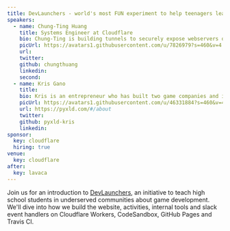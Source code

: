 ```yaml
---
title: DevLaunchers - world's most FUN experiment to help teenagers learn game development!
speakers:
  - name: Chung-Ting Huang
    title: Systems Engineer at Cloudflare
    bio: Chung-Ting is building tunnels to securely expose webservers on the internet.
    picUrl: https://avatars1.githubusercontent.com/u/7826979?s=460&v=4
    url:
    twitter:
    github: chungthuang
    linkedin:
    second:
  - name: Kris Gano
    title:
    bio: Kris is an entrepreneur who has built two game companies and is an adviser for several non-profits.
    picUrl: https://avatars1.githubusercontent.com/u/46331884?s=460&v=4
    url: https://pyxld.com/#/about
    twitter:
    github: pyxld-kris
    linkedin:
sponsor:
  key: cloudflare
  hiring: true
venue:
  key: cloudflare
after:
  key: lavaca
---
```


Join us for an introduction to [DevLaunchers](https://devlaunchers.com/), an initiative to teach high school students in underserved communities about game development. We'll dive into how we build the website, activities, internal tools and slack event handlers on Cloudflare Workers, CodeSandbox, GitHub Pages and Travis CI.
